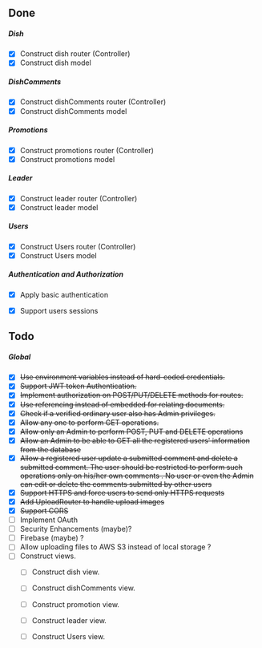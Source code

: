 
## Done

##### Dish

- [x] Construct dish router (Controller)
- [x] Construct dish model

##### DishComments

- [x] Construct dishComments router (Controller)
- [x] Construct dishComments model

##### Promotions

- [x] Construct promotions router (Controller)
- [x] Construct promotions model

##### Leader

- [x] Construct leader router (Controller)
- [x] Construct leader model

##### Users
- [x] Construct Users router (Controller)
- [x] Construct Users model

##### Authentication and Authorization

- [x] Apply basic authentication
- [x] Support users sessions


## Todo

##### Global
- [x]  ~~Use environment variables instead of hard-coded credentials.~~	
- [x]  ~~Support JWT token Authentication.~~
- [x]  ~~Implement authorization on POST/PUT/DELETE methods for routes.~~
- [x]  ~~Use referencing instead of embedded for relating documents.~~
- [x]  ~~Check if a verified ordinary user also has Admin privileges.~~
- [x]  ~~Allow any one to perform GET operations.~~
- [x]  ~~Allow only an Admin to perform POST, PUT and DELETE operations~~
- [x]  ~~Allow an Admin to be able to GET all the registered users' information from the database~~
- [x]  ~~Allow a registered user update a submitted comment and delete a submitted comment. The user should be restricted to perform such operations only on his/her own comments . No user or even the Admin can edit or delete the comments submitted by other users~~
- [x] ~~Support HTTPS and force users to send only HTTPS requests~~
- [x] ~~Add UploadRouter to handle upload images~~
- [x] ~~Support CORS~~
- [ ]   Implement OAuth
- [ ]   Security Enhancements (maybe)?
- [ ]   Firebase (maybe) ?
- [ ]   Allow uploading files to AWS S3 instead of local storage ?
- [ ] Construct views.
    - [ ] Construct dish view.
    - [ ] Construct dishComments view.
    - [ ] Construct promotion view.
    - [ ] Construct leader view.
    - [ ] Construct Users view.





